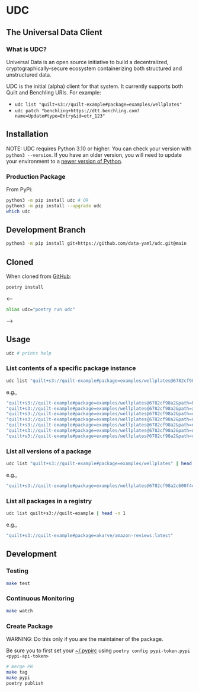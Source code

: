 # UDC

## The Universal Data Client

### What is UDC?

Universal Data is an open source initiative to build
a decentralized, cryptographically-secure ecosystem
containerizing both structured and unstructured data.

UDC is the initial (alpha) client for that system.
It currently supports both Quilt and Benchling URIs.
For example:

- `udc list "quilt+s3://quilt-example#package=examples/wellplates"`
- `udc patch "benchling+https://dtt.benchling.com?name=Update#type=Entry&id=etr_123"`

## Installation

NOTE: UDC requires Python 3.10 or higher.
You can check your version with `python3 --version`.
If you have an older version, you will need to update your environment to a
[newer version of Python](https://www.pythoncentral.io/how-to-update-python/).

### Production Package

From PyPi:

<!--pytest.mark.skip-->
```bash
python3 -m pip install udc # OR
python3 -m pip install --upgrade udc
which udc
```

## Development Branch

<!--pytest.mark.skip-->
```bash
python3 -m pip install git+https://github.com/data-yaml/udc.git@main
```

## Cloned

When cloned from [GitHub](https://github.com/data-yaml/udc):

```bash
poetry install
```

<--

```bash
alias udc="poetry run udc"
```
-->

## Usage

```bash
udc # prints help
```

### List contents of a specific package instance

```bash
udc list "quilt+s3://quilt-example#package=examples/wellplates@6782cf98a2"
```

e.g.,
<!--pytest-codeblocks:expected-output-->
```bash
"quilt+s3://quilt-example#package=examples/wellplates@6782cf98a2&path=README.md"
"quilt+s3://quilt-example#package=examples/wellplates@6782cf98a2&path=autoplate_H1N1.csv"
"quilt+s3://quilt-example#package=examples/wellplates@6782cf98a2&path=data_products.ipynb"
"quilt+s3://quilt-example#package=examples/wellplates@6782cf98a2&path=neutralisation-altair.json"
"quilt+s3://quilt-example#package=examples/wellplates@6782cf98a2&path=neutralisation.json"
"quilt+s3://quilt-example#package=examples/wellplates@6782cf98a2&path=quilt_summarize.json"
"quilt+s3://quilt-example#package=examples/wellplates@6782cf98a2&path=render.html"
```

### List all versions of a package

```bash
udc list "quilt+s3://quilt-example#package=examples/wellplates" | head -n 1
```

e.g.,
<!--pytest-codeblocks:expected-output-->
```bash
"quilt+s3://quilt-example#package=examples/wellplates@6782cf98a2c600f4c519efd5de868d5ef1e05ac92fcb0fa56044bb8c925c5f02"
```

### List all packages in a registry

```bash
udc list quilt+s3://quilt-example | head -n 1
```

e.g.,
<!--pytest-codeblocks:expected-output-->
```bash
"quilt+s3://quilt-example#package=akarve/amazon-reviews:latest"
```

## Development

### Testing

<!--pytest.mark.skip-->
```bash
make test
```

### Continuous Monitoring

<!--pytest.mark.skip-->
```bash
make watch
```

### Create Package

WARNING: Do this only if you are the maintainer of the package.

Be sure you to first set your [~/.pypirc](https://pypi.org/manage/account/) using `poetry config pypi-token.pypi <pypi-api-token>`

<!--pytest.mark.skip-->
```bash
# merge PR
make tag
make pypi
poetry publish
```
